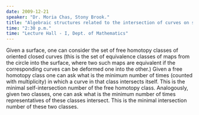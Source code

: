 ```yaml
---
date: 2009-12-21
speaker: "Dr. Moria Chas, Stony Brook."
title: "Algebraic structures related to the intersection of curves on surfaces"
time: "2:30 p.m." 
time: "Lecture Hall - I, Dept. of Mathematics"
---
```

Given a surface, one can consider the set of free homotopy classes of
oriented closed curves  (this is the set of equivalence classes of
maps from the circle into the surface, where two such maps are
equivalent if the corresponding curves can be deformed one into the
other.)
Given a free homotopy class  one can ask what is the minimum number of
times (counted with multiplicity) in which a curve in that class
intersects itself. This is the minimal self-intersection number of
the free homotopy class.
Analogously, given two classes, one can ask what is the minimum number
of times representatives of  these classes intersect. This is the
minimal intersection number of these two classes.
